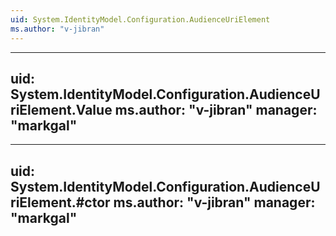 ```yaml
---
uid: System.IdentityModel.Configuration.AudienceUriElement
ms.author: "v-jibran"
---
```


---
uid: System.IdentityModel.Configuration.AudienceUriElement.Value
ms.author: "v-jibran"
manager: "markgal"
---

---
uid: System.IdentityModel.Configuration.AudienceUriElement.#ctor
ms.author: "v-jibran"
manager: "markgal"
---
